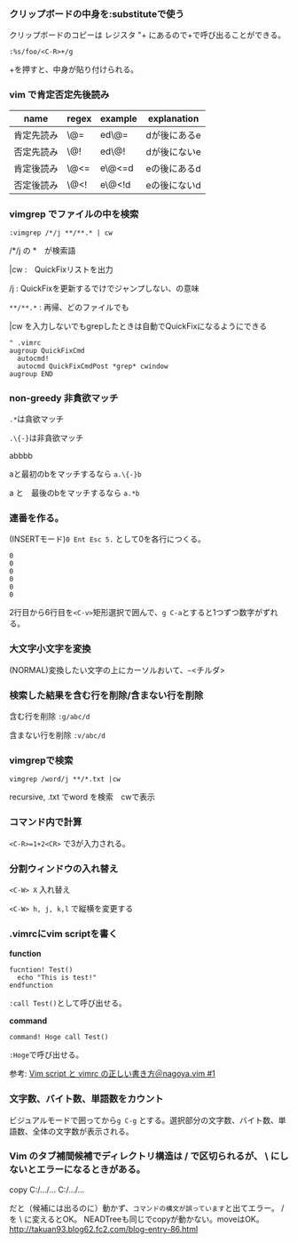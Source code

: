 ### クリップボードの中身を:substituteで使う

クリップボードのコピーは レジスタ "+ にあるので<C-R>+で呼び出ることができる。
```
:%s/foo/<C-R>+/g
```
<C-R>+を押すと、中身が貼り付けられる。

### vim で肯定否定先後読み

name       | regex | example| explanation
-----------|-----|-------|------
肯定先読み | \\@= | ed\\@= |  dが後にあるe
否定先読み | \\@! | ed\\@! |  dが後にないe
肯定後読み | \\@<=| e\\@<=d|  eの後にあるd
否定後読み | \\@<!| e\\@<!d|  eの後にないd


### vimgrep でファイルの中を検索

`:vimgrep /*/j **/**.* | cw`

/*/j の *　が検索語

|cw :　QuickFixリストを出力

/j : QuickFixを更新するでけでジャンプしない、の意味

`**/**.*` : 再帰、どのファイルでも

|cw を入力しないでもgrepしたときは自動でQuickFixになるようにできる

```
" .vimrc
augroup QuickFixCmd
  autocmd!
  autocmd QuickFixCmdPost *grep* cwindow
augroup END
```

### non-greedy 非貪欲マッチ


`.*`は貪欲マッチ

`.\{-}`は非貪欲マッチ


abbbb

aと最初のbをマッチするなら `a.\{-}b`

a と　最後のbをマッチするなら `a.*b`


### 連番を作る。

(INSERTモード)`0 Ent Esc 5.` として0を各行につくる。
```
0
0
0
0
0
0
```
2行目から6行目を`<C-v>`矩形選択で囲んで、`g C-a`とすると1つずつ数字がずれる。

### 大文字小文字を変換

(NORMAL)変換したい文字の上にカーソルおいて、`~`<チルダ>

### 検索した結果を含む行を削除/含まない行を削除

含む行を削除 `:g/abc/d`

含まない行を削除 `:v/abc/d`

### vimgrepで検索

`vimgrep /word/j **/*.txt |cw`

recursive, .txt でword を検索　cwで表示

### コマンド内で計算
`<C-R>=1+2<CR>` で3が入力される。
  
### 分割ウィンドウの入れ替え
`<C-W> X` 入れ替え

`<C-W> h, j, k,l` で縦横を変更する


### .vimrcにvim scriptを書く

**function**
```vim
fucntion! Test()
  echo "This is test!"
endfunction
```

`:call Test()`として呼び出せる。

**command**
```vim
command! Hoge call Test()
```
`:Hoge`で呼び出せる。

参考: 
[Vim script と vimrc の正しい書き方＠nagoya.vim #1](https://www.slideshare.net/cohama/vim-script-vimrc-nagoyavim-1)


### 文字数、バイト数、単語数をカウント

ビジュアルモードで囲ってから`g C-g` とする。選択部分の文字数、バイト数、単語数、全体の文字数が表示される。

### Vim のタブ補間候補でディレクトリ構造は / で区切られるが、 \ にしないとエラーになるときがある。

copy C:/.../... C:/.../... 

だと（候補には出るのに）動かず、`コマンドの構文が誤っています`と出てエラー。 / を \ に変えるとOK。
NEADTreeも同じでcopyが動かない。moveはOK。
http://takuan93.blog62.fc2.com/blog-entry-86.html
